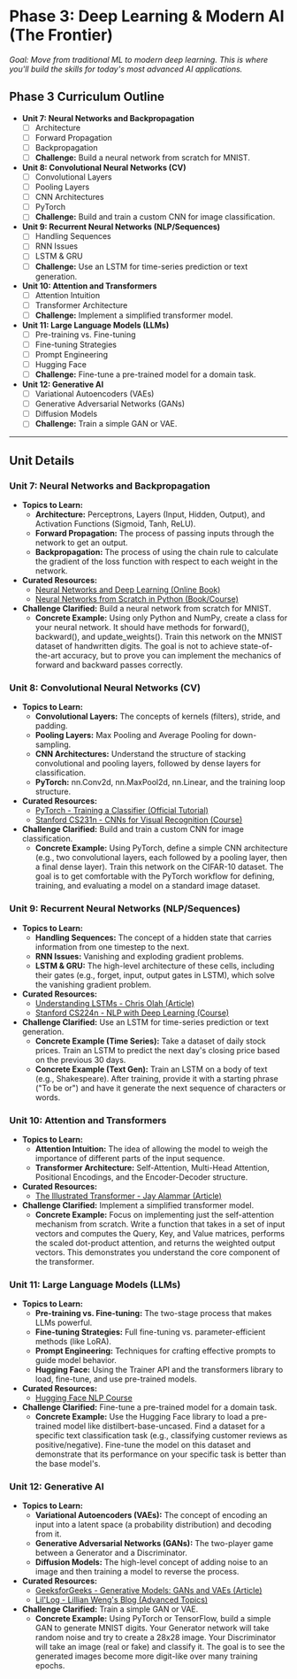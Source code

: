 # Phase 3: Deep Learning & Modern AI (The Frontier)

_Goal: Move from traditional ML to modern deep learning. This is where you'll build the skills for today's most advanced AI applications._

## Phase 3 Curriculum Outline

- **Unit 7: Neural Networks and Backpropagation**
  - [ ] Architecture
  - [ ] Forward Propagation
  - [ ] Backpropagation
  - [ ] **Challenge:** Build a neural network from scratch for MNIST.
- **Unit 8: Convolutional Neural Networks (CV)**
  - [ ] Convolutional Layers
  - [ ] Pooling Layers
  - [ ] CNN Architectures
  - [ ] PyTorch
  - [ ] **Challenge:** Build and train a custom CNN for image classification.
- **Unit 9: Recurrent Neural Networks (NLP/Sequences)**
  - [ ] Handling Sequences
  - [ ] RNN Issues
  - [ ] LSTM & GRU
  - [ ] **Challenge:** Use an LSTM for time-series prediction or text generation.
- **Unit 10: Attention and Transformers**
  - [ ] Attention Intuition
  - [ ] Transformer Architecture
  - [ ] **Challenge:** Implement a simplified transformer model.
- **Unit 11: Large Language Models (LLMs)**
  - [ ] Pre-training vs. Fine-tuning
  - [ ] Fine-tuning Strategies
  - [ ] Prompt Engineering
  - [ ] Hugging Face
  - [ ] **Challenge:** Fine-tune a pre-trained model for a domain task.
- **Unit 12: Generative AI**
  - [ ] Variational Autoencoders (VAEs)
  - [ ] Generative Adversarial Networks (GANs)
  - [ ] Diffusion Models
  - [ ] **Challenge:** Train a simple GAN or VAE.

---

## Unit Details

### Unit 7: Neural Networks and Backpropagation

- **Topics to Learn:**
  - **Architecture:** Perceptrons, Layers (Input, Hidden, Output), and Activation Functions (Sigmoid, Tanh, ReLU).
  - **Forward Propagation:** The process of passing inputs through the network to get an output.
  - **Backpropagation:** The process of using the chain rule to calculate the gradient of the loss function with respect to each weight in the network.
- **Curated Resources:**
  - [Neural Networks and Deep Learning (Online Book)](http://neuralnetworksanddeeplearning.com/)
  - [Neural Networks from Scratch in Python (Book/Course)](https://nnfs.io/)
- **Challenge Clarified:** Build a neural network from scratch for MNIST.
  - **Concrete Example:** Using only Python and NumPy, create a class for your neural network. It should have methods for forward(), backward(), and update_weights(). Train this network on the MNIST dataset of handwritten digits. The goal is not to achieve state-of-the-art accuracy, but to prove you can implement the mechanics of forward and backward passes correctly.

### Unit 8: Convolutional Neural Networks (CV)

- **Topics to Learn:**
  - **Convolutional Layers:** The concepts of kernels (filters), stride, and padding.
  - **Pooling Layers:** Max Pooling and Average Pooling for down-sampling.
  - **CNN Architectures:** Understand the structure of stacking convolutional and pooling layers, followed by dense layers for classification.
  - **PyTorch:** nn.Conv2d, nn.MaxPool2d, nn.Linear, and the training loop structure.
- **Curated Resources:**
  - [PyTorch - Training a Classifier (Official Tutorial)](https://pytorch.org/tutorials/beginner/blitz/cifar10_tutorial.html)
  - [Stanford CS231n - CNNs for Visual Recognition (Course)](http://cs231n.stanford.edu/)
- **Challenge Clarified:** Build and train a custom CNN for image classification.
  - **Concrete Example:** Using PyTorch, define a simple CNN architecture (e.g., two convolutional layers, each followed by a pooling layer, then a final dense layer). Train this network on the CIFAR-10 dataset. The goal is to get comfortable with the PyTorch workflow for defining, training, and evaluating a model on a standard image dataset.

### Unit 9: Recurrent Neural Networks (NLP/Sequences)

- **Topics to Learn:**
  - **Handling Sequences:** The concept of a hidden state that carries information from one timestep to the next.
  - **RNN Issues:** Vanishing and exploding gradient problems.
  - **LSTM & GRU:** The high-level architecture of these cells, including their gates (e.g., forget, input, output gates in LSTM), which solve the vanishing gradient problem.
- **Curated Resources:**
  - [Understanding LSTMs - Chris Olah (Article)](https://colah.github.io/posts/2015-08-Understanding-LSTMs/)
  - [Stanford CS224n - NLP with Deep Learning (Course)](https://web.stanford.edu/class/cs224n/)
- **Challenge Clarified:** Use an LSTM for time-series prediction or text generation.
  - **Concrete Example (Time Series):** Take a dataset of daily stock prices. Train an LSTM to predict the next day's closing price based on the previous 30 days.
  - **Concrete Example (Text Gen):** Train an LSTM on a body of text (e.g., Shakespeare). After training, provide it with a starting phrase ("To be or") and have it generate the next sequence of characters or words.

### Unit 10: Attention and Transformers

- **Topics to Learn:**
  - **Attention Intuition:** The idea of allowing the model to weigh the importance of different parts of the input sequence.
  - **Transformer Architecture:** Self-Attention, Multi-Head Attention, Positional Encodings, and the Encoder-Decoder structure.
- **Curated Resources:**
  - [The Illustrated Transformer - Jay Alammar (Article)](https://jalammar.github.io/illustrated-transformer/)
- **Challenge Clarified:** Implement a simplified transformer model.
  - **Concrete Example:** Focus on implementing just the self-attention mechanism from scratch. Write a function that takes in a set of input vectors and computes the Query, Key, and Value matrices, performs the scaled dot-product attention, and returns the weighted output vectors. This demonstrates you understand the core component of the transformer.

### Unit 11: Large Language Models (LLMs)

- **Topics to Learn:**
  - **Pre-training vs. Fine-tuning:** The two-stage process that makes LLMs powerful.
  - **Fine-tuning Strategies:** Full fine-tuning vs. parameter-efficient methods (like LoRA).
  - **Prompt Engineering:** Techniques for crafting effective prompts to guide model behavior.
  - **Hugging Face:** Using the Trainer API and the transformers library to load, fine-tune, and use pre-trained models.
- **Curated Resources:**
  - [Hugging Face NLP Course](https://huggingface.co/course)
- **Challenge Clarified:** Fine-tune a pre-trained model for a domain task.
  - **Concrete Example:** Use the Hugging Face library to load a pre-trained model like distilbert-base-uncased. Find a dataset for a specific text classification task (e.g., classifying customer reviews as positive/negative). Fine-tune the model on this dataset and demonstrate that its performance on your specific task is better than the base model's.

### Unit 12: Generative AI

- **Topics to Learn:**
  - **Variational Autoencoders (VAEs):** The concept of encoding an input into a latent space (a probability distribution) and decoding from it.
  - **Generative Adversarial Networks (GANs):** The two-player game between a Generator and a Discriminator.
  - **Diffusion Models:** The high-level concept of adding noise to an image and then training a model to reverse the process.
- **Curated Resources:**
  - [GeeksforGeeks - Generative Models: GANs and VAEs (Article)](https://www.geeksforgeeks.org/deep-learning/generative-models-in-ai-a-comprehensive-comparison-of-gans-and-vaes/)
  - [Lil'Log - Lillian Weng's Blog (Advanced Topics)](https://lilianweng.github.io/)
- **Challenge Clarified:** Train a simple GAN or VAE.
  - **Concrete Example:** Using PyTorch or TensorFlow, build a simple GAN to generate MNIST digits. Your Generator network will take random noise and try to create a 28x28 image. Your Discriminator will take an image (real or fake) and classify it. The goal is to see the generated images become more digit-like over many training epochs.
